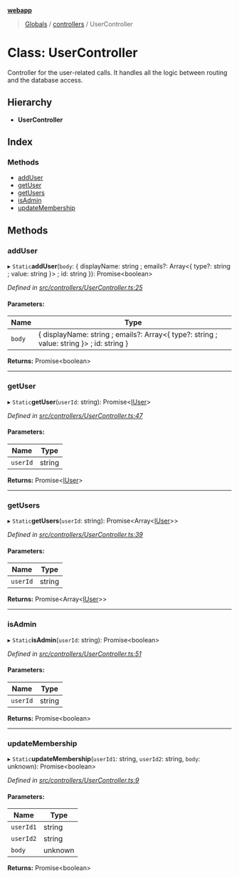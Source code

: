 **[webapp](../README.md)**

> [Globals](../globals.md) / [controllers](../modules/controllers.md) / UserController

# Class: UserController

Controller for the user-related calls. It handles all the logic between routing and the database access.

## Hierarchy

* **UserController**

## Index

### Methods

* [addUser](controllers.usercontroller.md#adduser)
* [getUser](controllers.usercontroller.md#getuser)
* [getUsers](controllers.usercontroller.md#getusers)
* [isAdmin](controllers.usercontroller.md#isadmin)
* [updateMembership](controllers.usercontroller.md#updatemembership)

## Methods

### addUser

▸ `Static`**addUser**(`body`: { displayName: string ; emails?: Array<{ type?: string ; value: string  }\> ; id: string  }): Promise<boolean\>

*Defined in [src/controllers/UserController.ts:25](https://github.com/BESTUPC/voting-web-app/blob/67fed0c/src/controllers/UserController.ts#L25)*

#### Parameters:

Name | Type |
------ | ------ |
`body` | { displayName: string ; emails?: Array<{ type?: string ; value: string  }\> ; id: string  } |

**Returns:** Promise<boolean\>

___

### getUser

▸ `Static`**getUser**(`userId`: string): Promise<[IUser](../interfaces/interface.iuser.md)\>

*Defined in [src/controllers/UserController.ts:47](https://github.com/BESTUPC/voting-web-app/blob/67fed0c/src/controllers/UserController.ts#L47)*

#### Parameters:

Name | Type |
------ | ------ |
`userId` | string |

**Returns:** Promise<[IUser](../interfaces/interface.iuser.md)\>

___

### getUsers

▸ `Static`**getUsers**(`userId`: string): Promise<Array<[IUser](../interfaces/interface.iuser.md)\>\>

*Defined in [src/controllers/UserController.ts:39](https://github.com/BESTUPC/voting-web-app/blob/67fed0c/src/controllers/UserController.ts#L39)*

#### Parameters:

Name | Type |
------ | ------ |
`userId` | string |

**Returns:** Promise<Array<[IUser](../interfaces/interface.iuser.md)\>\>

___

### isAdmin

▸ `Static`**isAdmin**(`userId`: string): Promise<boolean\>

*Defined in [src/controllers/UserController.ts:51](https://github.com/BESTUPC/voting-web-app/blob/67fed0c/src/controllers/UserController.ts#L51)*

#### Parameters:

Name | Type |
------ | ------ |
`userId` | string |

**Returns:** Promise<boolean\>

___

### updateMembership

▸ `Static`**updateMembership**(`userId1`: string, `userId2`: string, `body`: unknown): Promise<boolean\>

*Defined in [src/controllers/UserController.ts:9](https://github.com/BESTUPC/voting-web-app/blob/67fed0c/src/controllers/UserController.ts#L9)*

#### Parameters:

Name | Type |
------ | ------ |
`userId1` | string |
`userId2` | string |
`body` | unknown |

**Returns:** Promise<boolean\>
